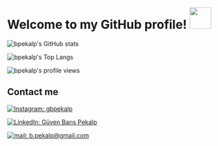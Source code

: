 # Welcome to my GitHub profile! <img src="https://raw.githubusercontent.com/MartinHeinz/MartinHeinz/master/wave.gif" width="50px" >

![bpekalp's GitHub stats](https://github-readme-stats-bpekalp.vercel.app/api?username=bpekalp&show_icons=true&theme=radical)

![bpekalp's Top Langs](https://github-readme-stats-bpekalp.vercel.app/api/top-langs/?username=bpekalp&layout=compact&theme=radical)

![bpekalp's profile views](https://komarev.com/ghpvc/?username=bpekalp&color=orange)

## Contact me

[![Instagram: gbpekalp](https://img.shields.io/badge/gbpekalp-E4405F?style=for-the-badge&logo=instagram&logoColor=white)](https://www.instagram.com/gbpekalp/)

[![LinkedIn: Güven Barış Pekalp](https://img.shields.io/badge/Güven_Barış_Pekalp-0077B5?style=for-the-badge&logo=linkedin&logoColor=white)](https://www.linkedin.com/in/gbpekalp/)

[![mail: b.pekalp@gmail.com](https://img.shields.io/badge/b.pekalp@gmail.com-D14836?style=for-the-badge&logo=gmail&logoColor=white)](mailto:b.pekalp@gmail.com)
